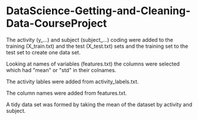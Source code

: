 DataScience-Getting-and-Cleaning-Data-CourseProject
===================================================
The activity (y_...) and subject (subject_...) coding were added to the training (X_train.txt) and the test (X_test.txt) sets and the training set to the test set to create one data set.

Looking at names of variables (features.txt) the columns were selected which had  "mean" or "std" in their colnames. 

The activity lables were added from activity_labels.txt.

The column names were added from features.txt.

A tidy data set was formed by taking the mean of the dataset by activity and subject.
